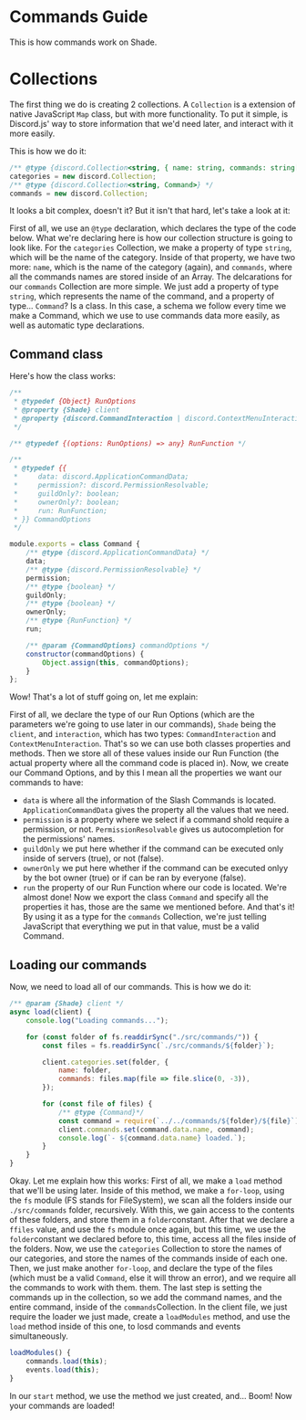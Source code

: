 # Commands Guide
This is how commands work on Shade.

# Collections
The first thing we do is creating 2 collections. A `Collection` is a extension of native JavaScript `Map` class, but with more functionality. To put it simple, is Discord.js' way to store information that we'd need later, and interact with it more easily.

This is how we do it:
```js
/** @type {discord.Collection<string, { name: string, commands: string[] }>} */
categories = new discord.Collection;
/** @type {discord.Collection<string, Command>} */
commands = new discord.Collection;
```
It looks a bit complex, doesn't it? But it isn't that hard, let's take a look at it:

First of all, we use an `@type` declaration, which declares the type of the code below. What we're declaring here is how our collection structure is going to look like.
For the `categories` Collection, we make a property of type `string`, which will be the name of the category. Inside of that property, we have two more: `name`, which is the name of the category (again), and `commands`, where all the commands names are stored inside of an Array.
The delcarations for our `commands` Collection are more simple. We just add a property of type `string`, which represents the name of the command, and a property of type... `Command`? Is a class. In this case, a schema we follow every time we make a Command, which we use to use commands data more easily, as well as automatic type declarations.

## Command class
Here's how the class works:
```js
/** 
 * @typedef {Object} RunOptions
 * @property {Shade} client
 * @property {discord.CommandInteraction | discord.ContextMenuInteraction} interaction
 */

/** @typedef {(options: RunOptions) => any} RunFunction */

/**
 * @typedef {{
 *     data: discord.ApplicationCommandData;
 *     permission?: discord.PermissionResolvable;
 *     guildOnly?: boolean;
 *     ownerOnly?: boolean;
 *     run: RunFunction;
 * }} CommandOptions
 */

module.exports = class Command {
    /** @type {discord.ApplicationCommandData} */
    data;
    /** @type {discord.PermissionResolvable} */
    permission;
    /** @type {boolean} */
    guildOnly;
    /** @type {boolean} */
    ownerOnly;
    /** @type {RunFunction} */
    run;

    /** @param {CommandOptions} commandOptions */
    constructor(commandOptions) {
        Object.assign(this, commandOptions);
    }
};
```
Wow! That's a lot of stuff going on, let me explain:

First of all, we declare the type of our Run Options (which are the parameters we're going to use later in our commands), `Shade` being the `client`, and `interaction`, which has two types: `CommandInteraction` and `ContextMenuInteraction`. That's so we can use both classes properties and methods.
Then we store all of these values inside our Run Function (the actual property where all the command code is placed in).
Now, we create our Command Options, and by this I mean all the properties we want our commands to have:
- `data` is where all the information of the Slash Commands is located. `ApplicationCommandData` gives the property all the values that we need.
- `permission` is a property where we select if a command shold require a permission, or not. `PermissionResolvable` gives us autocompletion for the permissions' names.
- `guildOnly` we put here whether if the command can be executed only inside of servers (true), or not (false).
- `ownerOnly` we put here whether if the command can be executed onlyy by the bot owner (true) or if can be ran by everyone (false).
- `run` the property of our Run Function where our code is located.
We're almost done! Now we export the class `Command` and specify all the properties it has, those are the same we mentioned before. And that's it! By using it as a type for the `commands` Collection, we're just telling JavaScript that everything we put in that value, must be a valid Command.

## Loading our commands
Now, we need to load all of our commands. This is how we do it:
```js
/** @param {Shade} client */
async load(client) {
    console.log("Loading commands...");

    for (const folder of fs.readdirSync("./src/commands/")) {
        const files = fs.readdirSync(`./src/commands/${folder}`);

        client.categories.set(folder, {
            name: folder,
            commands: files.map(file => file.slice(0, -3)),
        });

        for (const file of files) {
            /** @type {Command}*/
            const command = require(`../../commands/${folder}/${file}`);
            client.commands.set(command.data.name, command);
            console.log(`- ${command.data.name} loaded.`);
        }
    }
}
```
Okay. Let me explain how this works:
First of all, we make a `load` method that we'll be using later. Inside of this method, we make a `for-loop`, using the `fs` module (FS stands for FileSystem), we scan all the folders inside our `./src/commands` folder, recursively. With this, we gain access to the contents of these folders, and store them in a `folder`constant. 
After that we declare a `ffiles` value, and use the `fs` module once again, but this time, we use the `folder`constant we declared before to, this time, access all the files inside of the folders.
Now, we use the `categories` Collection to store the names of our categories, and store the names of the commands inside of each one.
Then, we just make another `for-loop`, and declare the type of the files (which must be a valid `Command`, else it will throw an error), and we require all the commands to work with them.
 them.
The last step is setting the commands up in the collection, so we add the command names, and the entire command, inside of the `commands`Collection.
In the client file, we just require the loader we just made, create a `loadModules` method, and use the `load` method inside of this one, to losd commands and events simultaneously. 
```js
loadModules() {
    commands.load(this);
    events.load(this);
}
```
In our `start` method, we use the method we just created, and... Boom! Now your commands are loaded!